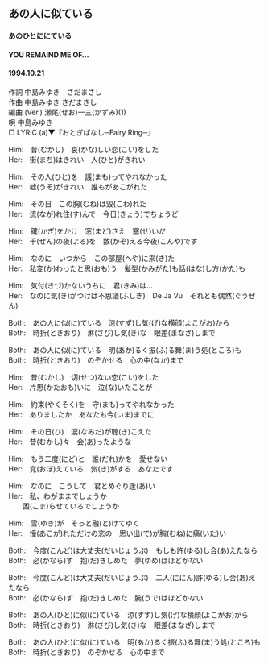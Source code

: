 ## あの人に似ている
#### あのひとににている
#### YOU REMAIND ME OF…
#### 1994.10.21


作詞     中島みゆき　さだまさし　　　   
作曲      中島みゆき  さだまさし　　   
編曲 (Ver.) 瀬尾(せお)一三(かずみ)(1)　　　　    
唄     中島みゆき      
□ LYRIC (a)▼『おとぎばなし─Fairy Ring─』    
  
Him:　昔(むかし)　哀(かな)しい恋(こい)をした  
Her:　街(まち)はきれい　人(ひと)がきれい  
  
Him:　その人(ひと)を　護(まも)ってやれなかった  
Her:　嘘(うそ)がきれい　誰もがあこがれた  
  
Him:　その日　この胸(むね)は毀(こわ)れた  
Her:　流(なが)れ住(す)んで　今日(きょう)でちょうど  
  
Him:　鍵(かぎ)をかけ　窓(まど)さえ　塞(せ)いだ  
Her:　千(せん)の夜(よる)を　数(かぞ)える今夜(こんや)です  
  
Him:　なのに　いつから　この部屋(へや)に来(き)た  
Her:　私変(か)わったと思(おも)う　髪型(かみがた)も話(はな)し方(かた)も  
  
Him:　気付(きづ)かないうちに　君(きみ)は...  
Her:　なのに気(き)がつけば不思議(ふしぎ)　De Ja Vu　それとも偶然(ぐうぜん)  
  
Both:　あの人に似(に)ている　涼(すず)し気(げ)な横顔(よこがお)から  
Both:　時折(ときおり)　淋(さび)し気(き)な　眼差(まなざ)しまで  
  
Both:　あの人に似(に)ている　明(あか)るく振(ふ)る舞(ま)う処(ところ)も  
Both:　時折(ときおり)　のぞかせる　心の中(なか)まで  
  
Him:　昔(むかし)　切(せつ)ない恋(こい)をした  
Her:　片思(かたおも)いに　泣(な)いたことが  
  
Him:　約束(やくそく)を　守(まも)ってやれなかった  
Her:　ありましたか　あなたも今(いま)までに  
  
Him:　その日(ひ)　涙(なみだ)が聴(き)こえた  
Her:　昔(むかし)々　会(あ)ったような  
  
Him:　もう二度(にど)と　誰(だれ)かを　愛せない  
Her:　覚(おぼ)えている　気(き)がする　あなたです  
  
Him:　なのに　こうして　君とめぐり逢(あ)い  
Her:　私、わがままでしょうか  
　　困(こま)らせているでしょうか  
  
Him:　雪(ゆき)が　そっと融(と)けてゆく  
Her:　憧(あこが)れただけの恋の　思い出(で)が胸(むね)に痛(いた)い  
  
Both:　今度(こんど)は大丈夫(だいじょうぶ)　もしも許(ゆる)し合(あ)えたなら  
Both:　必(かなら)ず　抱(だ)きしめた　夢(ゆめ)はほどかない  
  
Both:　今度(こんど)は大丈夫(だいじょうぶ)　二人(ににん)許(ゆる)し合(あ)えたなら  
Both:　必(かなら)ず　抱(だ)きしめた　腕(うで)はほどかない  
  
Both:　あの人(ひと)に似(に)ている　涼(すず)し気(げ)な横顔(よこがお)から  
Both:　時折(ときおり)　淋(さび)し気(き)な　眼差(まなざ)しまで  
  
Both:　あの人(ひと)に似(に)ている　明(あか)るく振(ふ)る舞(ま)う処(ところ)も  
Both:　時折(ときおり)　のぞかせる　心の中まで  